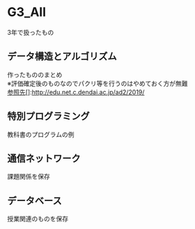 # G3_All
3年で扱ったもの

## データ構造とアルゴリズム
作ったもののまとめ  
※評価確定後のものなのでパクリ等を行うのはやめておく方が無難  
[参照先](http://edu.net.c.dendai.ac.jp/ad2/2019/)[]:http://edu.net.c.dendai.ac.jp/ad2/2019/

## 特別プログラミング
教科書のプログラムの例

## 通信ネットワーク
課題関係を保存

## データベース
授業関連のものを保存
